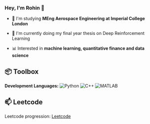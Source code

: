 ### Hey, I'm Rohin 👋
  
- 📖 I'm studying **MEng Aerospace Engineering at Imperial College London**
  
- 🚀 I'm currently doing my final year thesis on Deep Reinforcement Learning
  
- 📊 Interested in **machine learning, quantitative finance and data science**

## 📦 Toolbox

**Development Languages:** <img alt="Python" src="https://img.shields.io/badge/-Python-3776AB?style=flat-square&logo=python&logoColor=white" />
<img alt="C++" src="https://img.shields.io/badge/-C++-00599C?style=flat-square&logo=c%2B%2B&logoColor=white" />
<img alt="MATLAB" src="https://img.shields.io/badge/-MATLAB-0076A8?style=flat-square&logo=mathworks&logoColor=white" />

## 📫 Leetcode
Leetcode progression: [Leetcode](https://leetcode.com/rohinn/)
